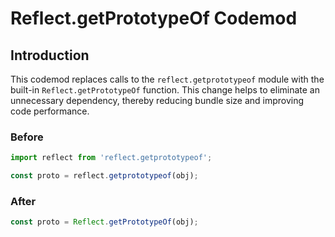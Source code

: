 # Reflect.getPrototypeOf Codemod

## Introduction

This codemod replaces calls to the `reflect.getprototypeof` module with the built-in `Reflect.getPrototypeOf` function. This change helps to eliminate an unnecessary dependency, thereby reducing bundle size and improving code performance.

### Before

```javascript
import reflect from 'reflect.getprototypeof';

const proto = reflect.getprototypeof(obj);
```

### After

```javascript
const proto = Reflect.getPrototypeOf(obj);
```